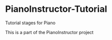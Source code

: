 # PianoInstructor-Tutorial
Tutorial stages for Piano

This is a part of the PianoInstructor project
